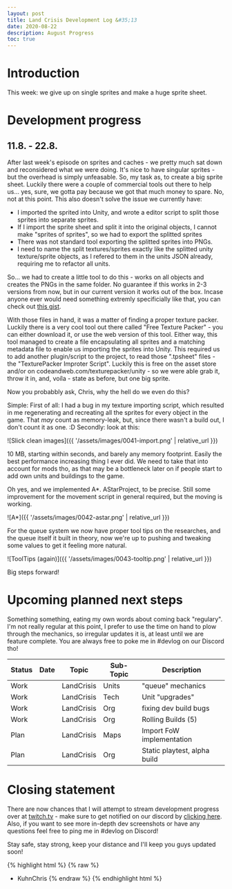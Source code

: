 ```yaml
---
layout: post
title: Land Crisis Development Log &#35;13
date: 2020-08-22
description: August Progress
toc: true
---
```


# Introduction

This week: we give up on single sprites and make a huge sprite sheet.

# Development progress

## 11.8. - 22.8.

After last week's episode on sprites and caches - we pretty much sat down and reconsidered what we were doing. It's nice to have singular sprites - but the overhead is simply unfeasable. So, my task as, to create a big sprite sheet.
Luckily there were a couple of commercial tools out there to help us... yes, sure, we gotta pay because we got that much money to spare. No, not at this point.
This also doesn't solve the issue we currently have:
- I imported the sprited into Unity, and wrote a editor script to split those sprites into separate sprites. 
- If I import the sprite sheet and split it into the original objects, I cannot make "sprites of sprites", so we had to export the splitted sprites
- There was not standard tool exporting the splitted sprites into PNGs.
- I need to name the split textures/sprites exactly like the splitted unity texture/sprite objects, as I refered to them in the units JSON already, requiring me to refactor all units.

So... we had to create a little tool to do this - works on all objects and creates the PNGs in the same folder. No guarantee if this works in 2-3 versions from now, but in our current version it works out of the box. Incase anyone ever would need something extremly specificially like that, you can check out [this gist](https://gist.github.com/kuhnchris/4ccd1d26129668bdeab70fe22d78a906).

With those files in hand, it was a matter of finding a proper texture packer. Luckily there is a very cool tool out there called "Free Texture Packer" - you can either download it, or use the web version of this tool. Either way, this tool managed to create a file encapsulating all sprites and a matching metadata file to enable us importing the sprites into Unity.
This required us to add another plugin/script to the project, to read those ".tpsheet" files - the "TexturePacker Improter Script". Luckily this is free on the asset store and/or on codeandweb.com/texturepacker/unity - so we were able grab it, throw it in, and, voíla - state as before, but one big sprite.


Now you probabbly ask, Chris, why the hell do we even do this?


Simple: First of all: I had a bug in my texture importing script, which resulted in me regenerating and recreating all the sprites for every object in the game. That *may* count as memory-leak, but, since there wasn't a build out, I don't count it as one. :D
Secondly: look at this: 

![Slick clean images]({{ '/assets/images/0041-import.png' | relative_url }})

10 MB, starting within seconds, and barely any memory footprint. Easily the best performance increasing thing I ever did. We need to take that into account for mods tho, as that may be a bottleneck later on if people start to add own units and buildings to the game.


Oh yes, and we implemented A*. AStarProject, to be precise. Still some improvement for the movement script in general required, but the moving is working.

![A*]({{ '/assets/images/0042-astar.png' | relative_url }})

For the queue system we now have proper tool tips on the researches, and the queue itself it built in theory, now we're up to pushing and tweaking some values to get it feeling more natural.

![ToolTips (again)]({{ '/assets/images/0043-tooltip.png' | relative_url }})

Big steps forward!


# Upcoming planned next steps

Something something, eating my own words about coming back "regulary". I'm not really regular at this point, I prefer to use the time on hand to plow through the mechanics, so irregular updates it is, at least until we are feature complete. You are always free to poke me in #devlog on our Discord tho!

| Status | Date      | Topic      | Sub-Topic   | Description                                                     |
|--------|-----------|------------|-------------|-----------------------------------------------------------------|
| Work   | | LandCrisis | Units | "queue" mechanics     |
| Work   | | LandCrisis | Tech | Unit "upgrades"    |
| Work   | | LandCrisis | Org | fixing dev build bugs |
| Work   | | LandCrisis | Org | Rolling Builds (5)  |
| Plan   | | LandCrisis | Maps | Import FoW implementation |
| Plan   | | LandCrisis | Org | Static playtest, alpha build |

# Closing statement

There are now chances that I will attempt to stream development progress over at [twitch.tv](http://twitch.tv/kuhnchris2018) - make sure to get notified on our discord by [clicking here](https://discord.gg/C7H9w4p).
Also, if you want to see more in-depth dev screenshots or have any questions feel free to ping me in #devlog on Discord!


Stay safe, stay strong, keep your distance and I'll keep you guys updated soon!

{% highlight html %}
{% raw %}
- KuhnChris
{% endraw %}
{% endhighlight html %}